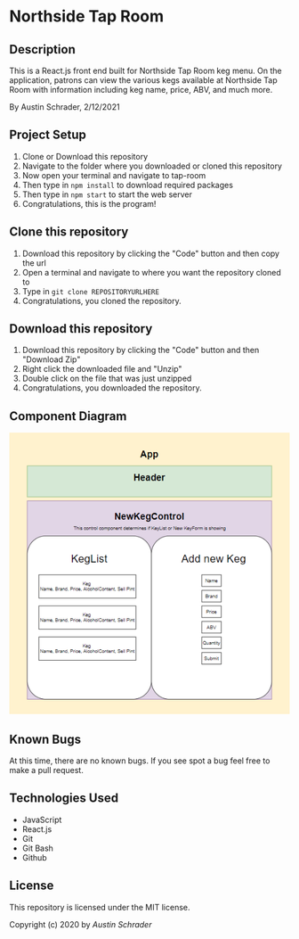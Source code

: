 # Northside Tap Room

## Description

This is a React.js front end built for Northside Tap Room keg menu. On the application, patrons can view the various kegs available at Northside Tap Room with information including keg name, price, ABV, and much more.

By Austin Schrader, 2/12/2021

## Project Setup

1. Clone or Download this repository
2. Navigate to the folder where you downloaded or cloned this repository
3. Now open your terminal and navigate to tap-room
4. Then type in `npm install` to download required packages
5. Then type in `npm start` to start the web server
6. Congratulations, this is the program!

## Clone this repository

1. Download this repository by clicking the "Code" button and then copy the url
2. Open a terminal and navigate to where you want the repository cloned to
3. Type in `git clone REPOSITORYURLHERE`
4. Congratulations, you cloned the repository.

## Download this repository

1. Download this repository by clicking the "Code" button and then "Download Zip"
2. Right click the downloaded file and "Unzip"
3. Double click on the file that was just unzipped
4. Congratulations, you downloaded the repository.

## Component Diagram

![Component Diagram](https://github.com/austinschrader/tap-room/blob/main/drawdiagram.PNG)

## Known Bugs

At this time, there are no known bugs. If you see spot a bug feel free to make a pull request.

## Technologies Used

- JavaScript
- React.js
- Git
- Git Bash
- Github

## License

This repository is licensed under the MIT license.

Copyright (c) 2020 by _Austin Schrader_
